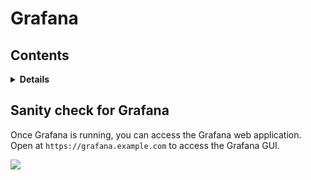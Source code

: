 # Grafana

## Contents

<details>
<summary><strong>Details</strong></summary>

-   [Sanity check for Grafana](#~anity-check-for-grafana)

</details>

## Sanity check for Grafana

Once Grafana is running, you can access the Grafana web application.
Open at `https://grafana.example.com` to access the Grafana GUI.

![](https://raw.githubusercontent.com/lets-fiware/FIWARE-Big-Bang/gh-pages/images/grafana/grafana-sign-in.png)
